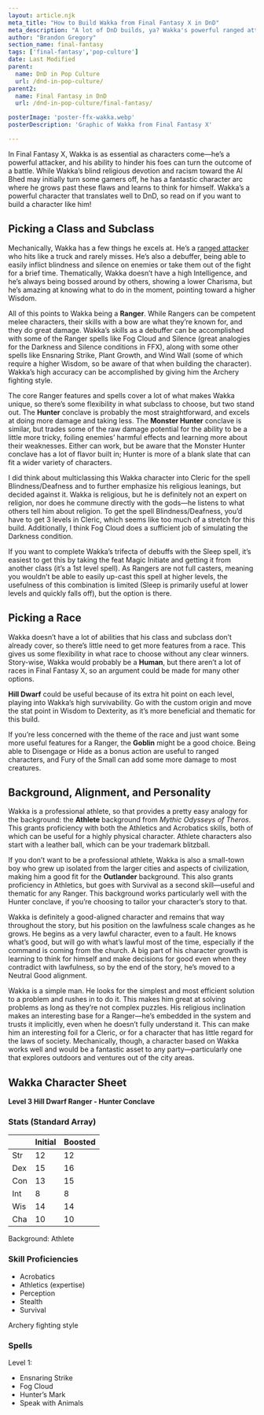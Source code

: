 ```yaml
---
layout: article.njk
meta_title: "How to Build Wakka from Final Fantasy X in DnD"
meta_description: "A lot of DnD builds, ya? Wakka's powerful ranged attacks and debilitating status effects translate well to DnD. Praise be to Yevon. Here's how to build him."
author: "Brandon Gregory"
section_name: final-fantasy
tags: ['final-fantasy','pop-culture']
date: Last Modified
parent:
  name: DnD in Pop Culture
  url: /dnd-in-pop-culture/
parent2:
  name: Final Fantasy in DnD
  url: /dnd-in-pop-culture/final-fantasy/

posterImage: 'poster-ffx-wakka.webp'
posterDescription: 'Graphic of Wakka from Final Fantasy X'

---
```


In Final Fantasy X, Wakka is as essential as characters come—he’s a powerful attacker, and his ability to hinder his foes can turn the outcome of a battle. While Wakka’s blind religious devotion and racism toward the Al Bhed may initially turn some gamers off, he has a fantastic character arc where he grows past these flaws and learns to think for himself. Wakka’s a powerful character that translates well to DnD, so read on if you want to build a character like him!


## Picking a Class and Subclass

Mechanically, Wakka has a few things he excels at. He’s a [ranged attacker](/5e-build-guides/archer-builds/) who hits like a truck and rarely misses. He’s also a debuffer, being able to easily inflict blindness and silence on enemies or take them out of the fight for a brief time. Thematically, Wakka doesn’t have a high Intelligence, and he’s always being bossed around by others, showing a lower Charisma, but he’s amazing at knowing what to do in the moment, pointing toward a higher Wisdom. 

All of this points to Wakka being a **Ranger**. While Rangers can be competent melee characters, their skills with a bow are what they’re known for, and they do great damage. Wakka’s skills as a debuffer can be accomplished with some of the Ranger spells like Fog Cloud and Silence (great analogies for the Darkness and Silence conditions in FFX), along with some other spells like Ensnaring Strike, Plant Growth, and Wind Wall (some of which require a higher Wisdom, so be aware of that when building the character). Wakka’s high accuracy can be accomplished by giving him the Archery fighting style.

The core Ranger features and spells cover a lot of what makes Wakka unique, so there’s some flexibility in what subclass to choose, but two stand out. The **Hunter** conclave is probably the most straightforward, and excels at doing more damage and taking less. The **Monster Hunter** conclave is similar, but trades some of the raw damage potential for the ability to be a little more tricky, foiling enemies’ harmful effects and learning more about their weaknesses. Either can work, but be aware that the Monster Hunter conclave has a lot of flavor built in; Hunter is more of a blank slate that can fit a wider variety of characters.

I did think about multiclassing this Wakka character into Cleric for the spell Blindness/Deafness and to further emphasize his religious leanings, but decided against it. Wakka is religious, but he is definitely not an expert on religion, nor does he commune directly with the gods—he listens to what others tell him about religion. To get the spell Blindness/Deafness, you’d have to get 3 levels in Cleric, which seems like too much of a stretch for this build. Additionally, I think Fog Cloud does a sufficient job of simulating the Darkness condition.

If you want to complete Wakka’s trifecta of debuffs with the Sleep spell, it’s easiest to get this by taking the feat Magic Initiate and getting it from another class (it’s a 1st level spell). As Rangers are not full casters, meaning you wouldn’t be able to easily up-cast this spell at higher levels, the usefulness of this combination is limited (Sleep is primarily useful at lower levels and quickly falls off), but the option is there.


## Picking a Race

Wakka doesn’t have a lot of abilities that his class and subclass don’t already cover, so there’s little need to get more features from a race. This gives us some flexibility in what race to choose without any clear winners. Story-wise, Wakka would probably be a **Human**, but there aren’t a lot of races in Final Fantasy X, so an argument could be made for many other options.

**Hill Dwarf** could be useful because of its extra hit point on each level, playing into Wakka’s high survivability. Go with the custom origin and move the stat point in Wisdom to Dexterity, as it’s more beneficial and thematic for this build.

If you’re less concerned with the theme of the race and just want some more useful features for a Ranger, the **Goblin** might be a good choice. Being able to Disengage or Hide as a bonus action are useful to ranged characters, and Fury of the Small can add some more damage to most creatures.


## Background, Alignment, and Personality

Wakka is a professional athlete, so that provides a pretty easy analogy for the background: the **Athlete** background from _Mythic Odysseys of Theros_. This grants proficiency with both the Athletics and Acrobatics skills, both of which can be useful for a highly physical character. Athlete characters also start with a leather ball, which can be your trademark blitzball.

If you don’t want to be a professional athlete, Wakka is also a small-town boy who grew up isolated from the larger cities and aspects of civilization, making him a good fit for the **Outlander** background. This also grants proficiency in Athletics, but goes with Survival as a second skill—useful and thematic for any Ranger. This background works particularly well with the Hunter conclave, if you’re choosing to tailor your character’s story to that.

Wakka is definitely a good-aligned character and remains that way throughout the story, but his position on the lawfulness scale changes as he grows. He begins as a very lawful character, even to a fault. He knows what’s good, but will go with what’s lawful most of the time, especially if the command is coming from the church. A big part of his character growth is learning to think for himself and make decisions for good even when they contradict with lawfulness, so by the end of the story, he’s moved to a Neutral Good alignment.

Wakka is a simple man. He looks for the simplest and most efficient solution to a problem and rushes in to do it. This makes him great at solving problems as long as they’re not complex puzzles. His religious inclination makes an interesting base for a Ranger—he’s embedded in the system and trusts it implicitly, even when he doesn’t fully understand it. This can make him an interesting foil for a Cleric, or for a character that has little regard for the laws of society. Mechanically, though, a character based on Wakka works well and would be a fantastic asset to any party—particularly one that explores outdoors and ventures out of the city areas.


## Wakka Character Sheet

**Level 3 Hill Dwarf Ranger - Hunter Conclave**

### Stats (Standard Array)
|   |Initial|Boosted|
|---|-------|-------|
|Str|     12|     12|
|Dex|     15|     16|
|Con|     13|     15|
|Int|      8|      8|
|Wis|     14|     14|
|Cha|     10|     10|

Background: Athlete

### Skill Proficiencies
* Acrobatics
* Athletics (expertise)
* Perception
* Stealth
* Survival

Archery fighting style

### Spells

Level 1:
* Ensnaring Strike
* Fog Cloud
* Hunter’s Mark
* Speak with Animals